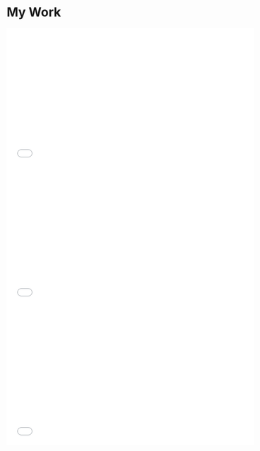 

# My Work

<iframe width="560" height="315" src="//www.youtube.com/embed/O5AnTlfCAbo" frameborder="0" allowfullscreen></iframe>

<iframe width="560" height="315" src="//www.youtube.com/embed/AXmLOrrLcds" frameborder="0" allowfullscreen></iframe>

<iframe width="560" height="315" src="//www.youtube.com/embed/wOB2Wylv7Po" frameborder="0" allowfullscreen></iframe>
